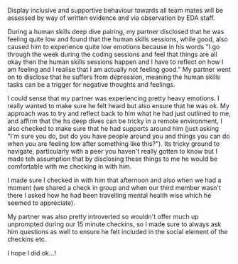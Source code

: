Display inclusive and supportive behaviour towards all team mates will be assessed by way of written evidence and via observation by EDA staff.

During a human skills deep dive pairing, my partner disclosed that he was feeling quite low and found that the human skills sessions, while good, also caused him to experience quite low emotions because in his words "I go through the week during the coding sessions and feel that things are all okay then the human skills sessions happen and I have to reflect on how I am feeling and I realise that I am actually not feeling good." My partner went on to disclose that he suffers from depression, meaning the human skills tasks can be a trigger for negative thoughts and feelings.

I could sense that my partner was experiencing pretty heavy emotions. I really wanted to make sure he felt heard but also ensure that he was ok. My approach was to try and reflect back to him what he had just outlined to me, and affirm that the hs deep dives can be tricky in a remote environment, I also checked to make sure that he had supports around him (just asking "I'm sure you do, but do you have people around you and things you can do when you are feeling low after something like this?"). Its tricky ground to navigate, particularly with a peer you haven't really gotten to know but I made teh assumption that by disclosing these things to me he would be comfortable with me checking in with him. 

I made sure I checked in with him that afternoon and also when we had a moment (we shared a check in group and when our third member wasn't there I asked how he had been travelling mental health wise which he seemed to appreciate). 

My partner was also pretty introverted so wouldn't offer much up unprompted during our 15 minute checkins, so I made sure to always ask him questions as well to ensure he felt included in the social element of the checkins etc. 

I hope I did ok...!
